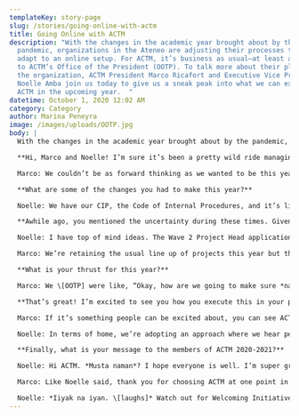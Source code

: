 ```yaml
---
templateKey: story-page
slug: /stories/going-online-with-actm
title: Going Online with ACTM
description: "With the changes in the academic year brought about by the
  pandemic, organizations in the Ateneo are adjusting their processes to better
  adapt to an online setup. For ACTM, it’s business as usual—at least according
  to ACTM’s Office of the President (OOTP). To talk more about their plans for
  the organization, ACTM President Marco Ricafort and Executive Vice President
  Noelle Amba join us today to give us a sneak peak into what we can expect of
  ACTM in the upcoming year.  "
datetime: October 1, 2020 12:02 AM
category: Category
author: Marina Peneyra
image: /images/uploads/OOTP.jpg
body: |
  With the changes in the academic year brought about by the pandemic, organizations in the Ateneo are adjusting their processes to better adapt to an online setup. For ACTM, it’s business as usual—at least according to ACTM’s Office of the President (OOTP). To talk more about their plans for the organization, ACTM President Marco Ricafort and Executive Vice President Noelle Amba join us today to give us a sneak peak into what we can expect of ACTM in the upcoming year.  <br/><br/>

  **Hi, Marco and Noelle! I’m sure it’s been a pretty wild ride managing an organization while in a pandemic. How is the transition to an online setting like so far?**

  Marco: We couldn’t be as forward thinking as we wanted to be this year. We look into at most two to three months away rather than the whole year *kasi* you don’t know when something will change everything. I think if there’s one thing this transition has taught us, it’s to be ready for anything. Expect everything to go haywire. The transition has been tricky but I feel like we’re getting the hang of it as long as we reach out to the members. We really try *naman* as much as possible—I think. *\[laughs]* <br/><br/>

  **What are some of the changes you had to make this year?**

  Noelle: We have our CIP, the Code of Internal Procedures, and it’s like a rule book on what people’s positions are. A lot had to be changed with certain positions and that actually will trickle down on to the members and their opportunities. With the transition, there were certain puzzle pieces that couldn’t fit online. So again it’s like \[we are] taking creative solutions for those *pinaka* affected by it. We are also creating informal spaces for self-help through chats and just trying to check up on each other. <br/><br/>

  **Awhile ago, you mentioned the uncertainty during these times. Given that, what’s your game plan moving forward?**

  Noelle: I have top of mind ideas. The Wave 2 Project Head applications—it’s expected to release *na* this first sem. Then we have the discord group to create more of an org culture hub besides relying solely on Facebook. Other plans naman would be that everything—ideation and project management—will be geared towards \[doing it] online. 

  Marco: We’re retaining the usual line up of projects this year but they’ll be done different\[ly]. I think we’re just trying to sustain what we can plus focus on the approach *kasi* what we want *talaga* is to take care of the members \[all] throughout projects, informal settings, academics. We’re focusing more on being there for them and creating avenues for them to be productive without the pressure. <br/><br/>

  **What is your thrust for this year?**

  Marco: We \[OOTP] were like, “Okay, how are we going to make sure *na* whatever happens this year *magagawa namin ang* end goal which is \[to fulfill] the org’s vision?” So the thrust we came up with is an ACTM that actively creates, grows, and expands through empowered IMC \[Integrated Marketing Communications] leaders. In these times especially we want to encourage innovation and creativity. Another thing is growth. We want to instill that everything is a learning experience. No one has a blueprint to go about an online setup so we don’t pressure people to make things perfect. We’ll welcome and support all your ideas no matter how crazy or how big they are. <br/><br/>

  **That’s great! I’m excited to see you how you execute this in your projects and initiatives. Speaking of, is there anything that we can look forward to?** 

  Marco: If it’s something people can be excited about, you can see ACTM be more present in different sectors, trying out, sharing, and practicing its core competency to give service to others. Hopefully by this year or next year we get to build that mindset *na* our business doesn’t mean money most of the time. Our business can mean advocacies, our business can mean passions. 

  Noelle: In terms of home, we’re adopting an approach where we hear people out and give people the chance to talk. We’re also adjusting, for example, talent pools to cater to online talents as well. Other home aspects people can look forward to is the OOTP sessions that we have where members can talk to us. I don’t want to reveal the plans and initiatives of our departments para ma-hype *naman ang mga* blasts *nila* but you can expect to learn lots of skills where you can definitely hone IMC. <br/><br/>

  **Finally, what is your message to the members of ACTM 2020-2021?**

  Noelle: Hi ACTM. *Musta naman*? I hope everyone is well. I’m super grateful *na* you picked ACTM at some point in RecWeek. There are days when you might not pick ACTM. There are days when you will be totally onboard with ACTM. And all those days are okay. Ultimately, we want to value your growth. I hope we can both grow together through the opportunities and initiatives we have for you. Thank you for bringing it home. 

  Marco: Like Noelle said, thank you for choosing ACTM at one point in RecWeek. You might have all your whys. You may find other orgs out there and other things to do, and it’s gonna be alright. It brings me comfort *na* at least at one point, you tried to be a part of this. Do know that we’ll keep that door open for you. ACTM will be a home that will allow you to grow wherever you want to be. Just know that you always have the key to \[open] the door. It’s up to you if you want to pick it up and use it. You have to take that first step to sign up, to go to a video call, to participate. Be open to the experiences and the people. Take everything in little by little. 

  Noelle: *Iiyak na iyan. \[laughs]* Watch out for Welcoming Initiative, Tambay Week, LEAP and MAD Concepts. Look out for our ACTM communication channels and the ACTM-wide Discord, definitely. *Wag kayong mahiya.* Be open. We don’t bite as an org, I promise.
---
```

